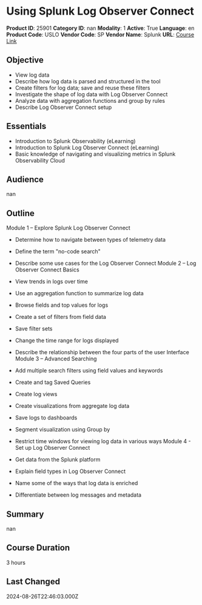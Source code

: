 # Using Splunk Log Observer Connect

**Product ID**: 25901
**Category ID**: nan
**Modality**: 1
**Active**: True
**Language**: en
**Product Code**: USLO
**Vendor Code**: SP
**Vendor Name**: Splunk
**URL**: [Course Link](https://www.fastlaneus.com/course/splunk-uslo)

## Objective
- View log data
- Describe how log data is parsed and structured in the tool
- Create filters for log data; save and reuse these filters
- Investigate the shape of log data with Log Observer Connect
- Analyze data with aggregation functions and group by rules
- Describe Log Observer Connect setup

## Essentials
- Introduction to Splunk Observability (eLearning)
- Introduction to Splunk Log Observer Connect (eLearning)
- Basic knowledge of navigating and visualizing metrics in Splunk Observability Cloud

## Audience
nan

## Outline
Module 1 – Explore Splunk Log Observer Connect


- Determine how to navigate between types of telemetry data
- Define the term "no-code search"
- Describe some use cases for the Log Observer Connect
Module 2 – Log Observer Connect Basics


- View trends in logs over time
- Use an aggregation function to summarize log data
- Browse fields and top values for logs
- Create a set of filters from field data
- Save filter sets
- Change the time range for logs displayed
- Describe the relationship between the four parts of the user Interface
Module 3 – Advanced Searching


- Add multiple search filters using field values and keywords
- Create and tag Saved Queries
- Create log views
- Create visualizations from aggregate log data
- Save logs to dashboards
- Segment visualization using Group by
- Restrict time windows for viewing log data in various ways
Module 4 - Set up Log Observer Connect



- Get data from the Splunk platform
- Explain field types in Log Observer Connect
- Name some of the ways that log data is enriched
- Differentiate between log messages and metadata

## Summary
nan

## Course Duration
3 hours

## Last Changed
2024-08-26T22:46:03.000Z
